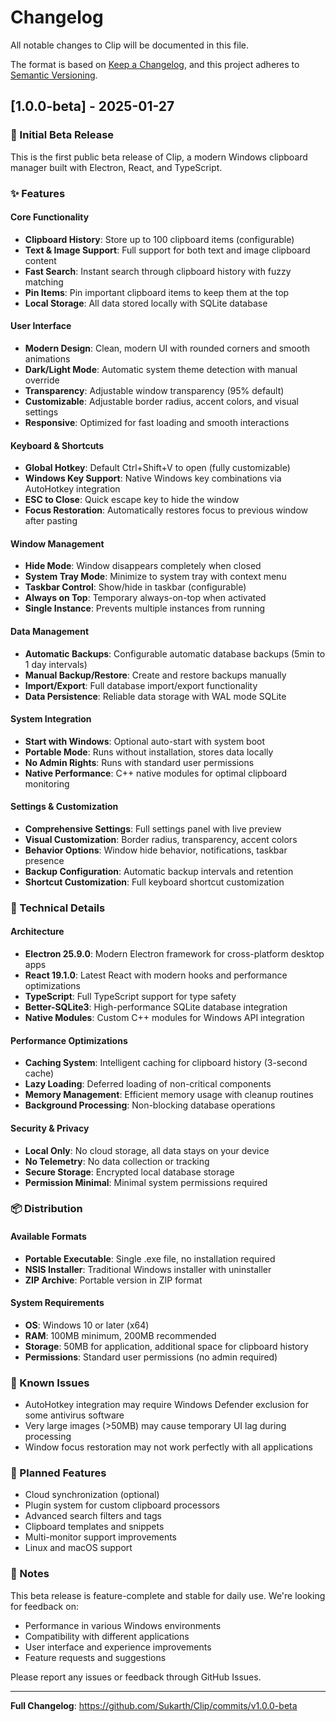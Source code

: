 # Changelog

All notable changes to Clip will be documented in this file.

The format is based on [Keep a Changelog](https://keepachangelog.com/en/1.0.0/),
and this project adheres to [Semantic Versioning](https://semver.org/spec/v2.0.0.html).

## [1.0.0-beta] - 2025-01-27

### 🎉 Initial Beta Release

This is the first public beta release of Clip, a modern Windows clipboard manager built with Electron, React, and TypeScript.

### ✨ Features

#### Core Functionality
- **Clipboard History**: Store up to 100 clipboard items (configurable)
- **Text & Image Support**: Full support for both text and image clipboard content
- **Fast Search**: Instant search through clipboard history with fuzzy matching
- **Pin Items**: Pin important clipboard items to keep them at the top
- **Local Storage**: All data stored locally with SQLite database

#### User Interface
- **Modern Design**: Clean, modern UI with rounded corners and smooth animations
- **Dark/Light Mode**: Automatic system theme detection with manual override
- **Transparency**: Adjustable window transparency (95% default)
- **Customizable**: Adjustable border radius, accent colors, and visual settings
- **Responsive**: Optimized for fast loading and smooth interactions

#### Keyboard & Shortcuts
- **Global Hotkey**: Default Ctrl+Shift+V to open (fully customizable)
- **Windows Key Support**: Native Windows key combinations via AutoHotkey integration
- **ESC to Close**: Quick escape key to hide the window
- **Focus Restoration**: Automatically restores focus to previous window after pasting

#### Window Management
- **Hide Mode**: Window disappears completely when closed
- **System Tray Mode**: Minimize to system tray with context menu
- **Taskbar Control**: Show/hide in taskbar (configurable)
- **Always on Top**: Temporary always-on-top when activated
- **Single Instance**: Prevents multiple instances from running

#### Data Management
- **Automatic Backups**: Configurable automatic database backups (5min to 1 day intervals)
- **Manual Backup/Restore**: Create and restore backups manually
- **Import/Export**: Full database import/export functionality
- **Data Persistence**: Reliable data storage with WAL mode SQLite

#### System Integration
- **Start with Windows**: Optional auto-start with system boot
- **Portable Mode**: Runs without installation, stores data locally
- **No Admin Rights**: Runs with standard user permissions
- **Native Performance**: C++ native modules for optimal clipboard monitoring

#### Settings & Customization
- **Comprehensive Settings**: Full settings panel with live preview
- **Visual Customization**: Border radius, transparency, accent colors
- **Behavior Options**: Window hide behavior, notifications, taskbar presence
- **Backup Configuration**: Automatic backup intervals and retention
- **Shortcut Customization**: Full keyboard shortcut customization

### 🔧 Technical Details

#### Architecture
- **Electron 25.9.0**: Modern Electron framework for cross-platform desktop apps
- **React 19.1.0**: Latest React with modern hooks and performance optimizations
- **TypeScript**: Full TypeScript support for type safety
- **Better-SQLite3**: High-performance SQLite database integration
- **Native Modules**: Custom C++ modules for Windows API integration

#### Performance Optimizations
- **Caching System**: Intelligent caching for clipboard history (3-second cache)
- **Lazy Loading**: Deferred loading of non-critical components
- **Memory Management**: Efficient memory usage with cleanup routines
- **Background Processing**: Non-blocking database operations

#### Security & Privacy
- **Local Only**: No cloud storage, all data stays on your device
- **No Telemetry**: No data collection or tracking
- **Secure Storage**: Encrypted local database storage
- **Permission Minimal**: Minimal system permissions required

### 📦 Distribution

#### Available Formats
- **Portable Executable**: Single .exe file, no installation required
- **NSIS Installer**: Traditional Windows installer with uninstaller
- **ZIP Archive**: Portable version in ZIP format

#### System Requirements
- **OS**: Windows 10 or later (x64)
- **RAM**: 100MB minimum, 200MB recommended
- **Storage**: 50MB for application, additional space for clipboard history
- **Permissions**: Standard user permissions (no admin required)

### 🐛 Known Issues

- AutoHotkey integration may require Windows Defender exclusion for some antivirus software
- Very large images (>50MB) may cause temporary UI lag during processing
- Window focus restoration may not work perfectly with all applications

### 🔮 Planned Features

- Cloud synchronization (optional)
- Plugin system for custom clipboard processors
- Advanced search filters and tags
- Clipboard templates and snippets
- Multi-monitor support improvements
- Linux and macOS support

### 📝 Notes

This beta release is feature-complete and stable for daily use. We're looking for feedback on:
- Performance in various Windows environments
- Compatibility with different applications
- User interface and experience improvements
- Feature requests and suggestions

Please report any issues or feedback through GitHub Issues.

---

**Full Changelog**: https://github.com/Sukarth/Clip/commits/v1.0.0-beta

